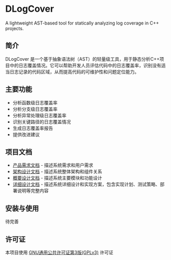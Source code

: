 # DLogCover
A lightweight AST-based tool for statically analyzing log coverage in C++ projects.

## 简介
DLogCover 是一个基于抽象语法树（AST）的轻量级工具，用于静态分析C++项目中的日志覆盖情况。它可以帮助开发人员评估代码中的日志覆盖率，识别没有适当日志记录的代码区域，从而提高代码的可维护性和问题定位能力。

## 主要功能
- 分析函数级日志覆盖率
- 分析分支级日志覆盖率
- 分析异常处理级日志覆盖率
- 识别关键路径的日志覆盖情况
- 生成日志覆盖率报告
- 提供改进建议

## 项目文档
- [产品需求文档](docs/产品需求文档.md) - 描述系统需求和用户需求
- [架构设计文档](docs/架构设计文档.md) - 描述系统整体架构和组件关系
- [概要设计文档](docs/概要设计文档.md) - 描述系统主要模块和功能设计
- [详细设计文档](docs/详细设计文档.md) - 描述系统详细设计和实现方案，包含实现计划、测试策略、部署说明等完整内容

## 安装与使用
待完善

## 许可证
本项目使用 [GNU通用公共许可证第3版(GPLv3)](LICENSE) 许可证
